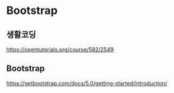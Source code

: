 # Bootstrap

## 생활코딩
https://opentutorials.org/course/582/2549
## Bootstrap
https://getbootstrap.com/docs/5.0/getting-started/introduction/
